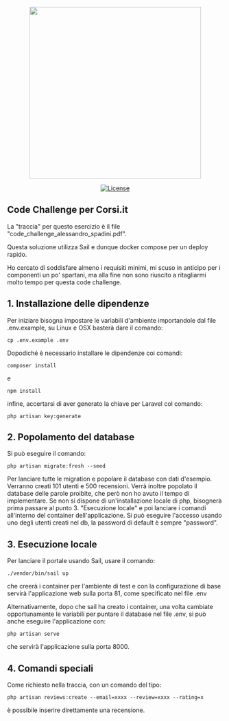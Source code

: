 <p align="center"><a href="https://www.linkedin.com/in/alessandro-spadini-2b16b0138/" target="_blank"><img src="https://media.licdn.com/dms/image/D4D16AQEzYb3RJGPIUQ/profile-displaybackgroundimage-shrink_350_1400/0/1688475645782?e=1696464000&v=beta&t=yroJDZ-m8mVsquJK-mEIrxHcrqukVY4gv1ZG94roNXc" width="400"></a></p>

<p align="center">
<a href="https://packagist.org/packages/laravel/framework"><img src="https://img.shields.io/packagist/l/laravel/framework" alt="License"></a>
</p>

## Code Challenge per Corsi.it

La "traccia" per questo esercizio è il file "code_challenge_alessandro_spadini.pdf".

Questa soluzione utilizza Sail e dunque docker compose per un deploy rapido.

Ho cercato di soddisfare almeno i requisiti minimi, mi scuso in anticipo per i componenti un po' spartani, ma alla fine non sono riuscito a ritagliarmi molto tempo per questa code challenge.

## 1. Installazione delle dipendenze

Per iniziare bisogna impostare le variabili d'ambiente importandole dal file .env.example, su Linux e OSX basterà dare il comando:

``cp .env.example .env``

Dopodiché è necessario installare le dipendenze coi comandi:

``composer install``

e

``npm install``

infine, accertarsi di aver generato la chiave per Laravel col comando:

``php artisan key:generate``

## 2. Popolamento del database

Si può eseguire il comando:

``php artisan migrate:fresh --seed``

Per lanciare tutte le migration e popolare il database con dati d'esempio.
Verranno creati 101 utenti e 500 recensioni. Verrà inoltre popolato il database delle parole proibite, che però non ho avuto il tempo di implementare.
Se non si dispone di un'installazione locale di php, bisognerà prima passare al punto 3. "Esecuzione locale" e poi lanciare i comandi all'interno del container dell'applicazione.
Si può eseguire l'accesso usando uno degli utenti creati nel db, la password di default è sempre "password".

## 3. Esecuzione locale

Per lanciare il portale usando Sail, usare il comando:

``./vendor/bin/sail up``

che creerà i container per l'ambiente di test e con la configurazione di base servirà l'applicazione web sulla porta 81, come specificato nel file .env

Alternativamente, dopo che sail ha creato i container, una volta cambiate opportunamente le variabili per puntare il database nel file .env, si può anche eseguire l'applicazione con:

``php artisan serve``

che servirà l'applicazione sulla porta 8000.

## 4. Comandi speciali

Come richiesto nella traccia, con un comando del tipo: 

``php artisan reviews:create --email=xxxx --review=xxxx
--rating=x``

è possibile inserire direttamente una recensione.

